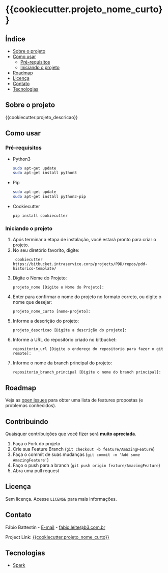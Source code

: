 # {{cookiecutter.projeto_nome_curto}}

## Índice
<!-- TABLE OF CONTENTS -->
<!--ts-->
   * [Sobre o projeto](#Sobreoprojeto)
   * [Como usar](#Comousar)
      * [Pré-requisitos](#Pré-requisitos)
      * [Iniciando o projeto](#Iniciandooprojeto)
   * [Roadmap](#Roadmap)
   * [Licença](#Licença)
   * [Contato](#Contato)
   * [Tecnologias](#Tecnologias)
<!--te-->

## Sobre o projeto
{{cookiecutter.projeto_descricao}}

<!-- GETTING STARTED -->

## Como usar

### Pré-requisitos

* Python3
  ```sh
  sudo apt-get update
  sudo apt-get install python3
  ```
* Pip
  ```sh
  sudo apt-get update
  sudo apt-get install python3-pip
  ```
* Cookiecutter
  ```
  pip install cookiecutter
  ```


### Iniciando o projeto
1. Após terminar a etapa de instalação, você estará pronto para criar o projeto.
2. No seu diretório favorito, digite:
   ```
    cookiecutter https://bitbucket.intraservice.corp/projects/PDD/repos/pdd-historico-template/
   ```
3. Digite o Nome do Projeto:
   ```
   projeto_nome [Digite o Nome do Projeto]:
   ```   
4. Enter para confirmar o nome do projeto no formato correto, ou digite o nome que desejar:
   ```
   projeto_nome_curto [nome-projeto]:
   ```   
5. Informe a descrição do projeto:
   ```
   projeto_descricao [Digite a descrição do projeto]:
   ```   
6. Informe a URL do repositório criado no bitbucket:
   ```
   repositorio_url [Digite o endereço do repositorio para fazer o git remote]:
   ```   
7. Informe o nome da branch principal do projeto:
   ```
   repositorio_branch_principal [Digite o nome do branch principal]:
   ```
   

## Roadmap

Veja as [open issues]({{cookiecutter.repositorio_url}}/-/issues) para obter uma lista de features propostas (e problemas conhecidos).

## Contribuindo

Quaisquer contribuições que você fizer será **muito apreciada**.

1. Faça o Fork do projeto
2. Crie sua Feature Branch (`git checkout -b feature/AmazingFeature`)
3. Faça o commit de suas mudanças (`git commit -m 'Add some AmazingFeature'`)
4. Faço o push para a branch (`git push origin feature/AmazingFeature`)
5. Abra uma pull request

## Licença

Sem licença. Acesse `LICENSE` para mais informações.

## Contato

Fábio Battestin - [E-mail](mailto:fabio.leite@b3.com.br) - fabio.leite@b3.com.br

Project Link: [{{cookiecutter.projeto_nome_curto}}]({{cookiecutter.repositorio_url}})

## Tecnologias

* [Spark](https://spark.apache.org/)